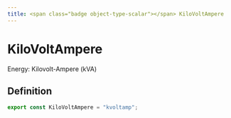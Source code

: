 ```yaml
---
title: <span class="badge object-type-scalar"></span> KiloVoltAmpere
---
```

# <span class="badge object-type-scalar"></span> KiloVoltAmpere

Energy: Kilovolt-Ampere (kVA)

## Definition

```typescript
export const KiloVoltAmpere = "kvoltamp";

```
